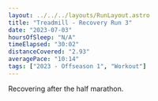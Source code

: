 ```yaml
---
layout: ../../../layouts/RunLayout.astro
title: "Treadmill - Recovery Run 3"
date: "2023-07-03"
hoursOfSleep: "N/A"
timeElapsed: "30:02"
distanceCovered: "2.93"
averagePace: "10:14"
tags: ["2023 - Offseason 1", "Workout"]
---
```


Recovering after the half marathon.
